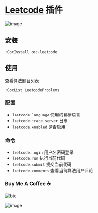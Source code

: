 # [Leetcode](https://leetcode.com) 插件

![image](https://user-images.githubusercontent.com/5492542/82134259-a73b0c00-9828-11ea-9c73-e4ab21c61351.png)

## 安装

```vim
:CocInstall coc-leetcode
```

## 使用

查看算法题目列表

```vim
:CocList LeetcodeProblems
```

### 配置

- `leetcode.language` 使用的目标语言
- `leetcode.trace.server` 日志
- `leetcode.enabled` 是否启用

### 命令

- `leetcode.login` 用户名密码登录
- `leetcode.run` 执行当前代码
- `leetcode.submit` 提交当前代码
- `leetcode.comments` 查看当前算法用户评论

### Buy Me A Coffee ☕️

![btc](https://img.shields.io/keybase/btc/iamcco.svg?style=popout-square)

![image](https://user-images.githubusercontent.com/5492542/42771079-962216b0-8958-11e8-81c0-520363ce1059.png)

